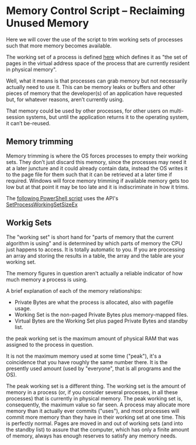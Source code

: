 # Memory Control Script – Reclaiming Unused Memory

Here we will cover the use of the script to trim working sets of processes such that more memory becomes available.

The working set of a process is defined [here](https://msdn.microsoft.com/en-us/library/windows/desktop/cc441804(v=vs.85).aspx) which defines it as "the set of pages in the virtual address space of the process that are currently resident in physical memory".

Well, what it means is that processes can grab memory but not necessarily actually need to use it. This can be memory leaks or buffers and other pieces of memory that the developer(s) of an application have requested but, for whatever reasons, aren’t currently using.

That memory could be used by other processes, for other users on multi-session systems, but until the application returns it to the operating system, it can’t be-reused.

## Memory trimming 

Memory trimming is where the OS forces processes to empty their working sets. They don’t just discard this memory, since the processes may need it at a later juncture and it could already contain data, instead the OS writes it to the page file for them such that it can be retrieved at a later time if required. Windows will force memory trimming if available memory gets too low but at that point it may be too late and it is indiscriminate in how it trims.

The [following PowerShell script]() uses the API's [SetProcessWorkingSetSizeEx](https://msdn.microsoft.com/en-us/library/windows/desktop/ms686237(v=vs.85).aspx)


## Workig Sets

The "working set" is short hand for "parts of memory that the current algorithm is using" and is determined by which parts of memory the CPU just happens to access. It is totally automatic to you. If you are processing an array and storing the results in a table, the array and the table are your working set.

The memory figures in question aren't actually a reliable indicator of how much memory a process is using.

A brief explanation of each of the memory relationships:

- Private Bytes are what the process is allocated, also with pagefile usage.
- Working Set is the non-paged Private Bytes plus memory-mapped files.
- Virtual Bytes are the Working Set plus paged Private Bytes and standby list.

the peak working set is the maximum amount of physical RAM that was assigned to the process in question.

It is not the maximum memory used at some time ("peak"), it's a coincidence that you have roughly the same number there. It is the presently used amount (used by "everyone", that is all programs and the OS).

The peak working set is a different thing. The working set is the amount of memory in a process (or, if you consider several processes, in all these processes) that is currently in physical memory. The peak working set is, consequently, the maximum value so far seen.
A process may allocate more memory than it actually ever commits ("uses"), and most processes will commit more memory than they have in their working set at one time. This is perfectly normal. Pages are moved in and out of working sets (and into the standby list) to assure that the computer, which has only a finite amount of memory, always has enough reserves to satisfy any memory needs.

